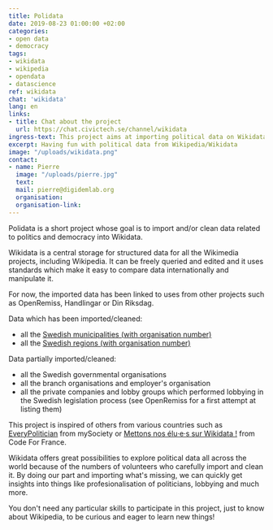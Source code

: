 ```yaml
---
title: Polidata
date: 2019-08-23 01:00:00 +02:00
categories:
- open data
- democracy
tags:
- wikidata
- wikipedia
- opendata
- datascience
ref: wikidata
chat: 'wikidata'
lang: en
links:
- title: Chat about the project
  url: https://chat.civictech.se/channel/wikidata
ingress-text: This project aims at importing political data on Wikidata and reusing it in meaningful ways.
excerpt: Having fun with political data from Wikipedia/Wikidata
image: "/uploads/wikidata.png"
contact:
- name: Pierre
  image: "/uploads/pierre.jpg"
  text:
  mail: pierre@digidemlab.org
  organisation:
  organisation-link:
---
```


Polidata is a short project whose goal is to import and/or clean data related to politics and democracy into Wikidata.

Wikidata is a central storage for structured data for all the Wikimedia projects, including Wikipedia. It can be freely queried and edited and it uses standards which make it easy to compare data internationally and manipulate it.

For now, the imported data has been linked to uses from other projects such as OpenRemiss, Handlingar or Din Riksdag.

Data which has been imported/cleaned:
* all the [Swedish municipalities (with organisation number)](https://w.wiki/4xu)
*	all the [Swedish regions (with organisation number)](https://w.wiki/4yG)

Data partially imported/cleaned:

* all the Swedish governmental organisations
* all the branch organisations and employer's organisation
* all the private companies and lobby groups which performed lobbying in the Swedish legislation process (see OpenRemiss for a first attempt at listing them)

This project is inspired of others from various countries such as [EveryPolitician](https://everypolitician.org) from mySociety or [Mettons nos élu‧e‧s sur Wikidata !](https://codefor.fr/assemblies/everypolitician) from Code For France.

Wikidata offers great possibilities to explore political data all across the world because of the numbers of volunteers who carefully import and clean it. By doing our part and importing what's missing, we can quickly get insights into things like profesionalisation of politicians, lobbying and much more.

You don't need any particular skills to participate in this project, just to know about Wikipedia, to be curious and eager to learn new things!
